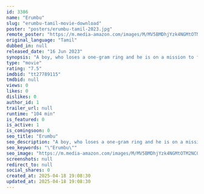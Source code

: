 ```yaml
---
id: 3386
name: "Erumbu"
slug: "erumbu-tamil-movie-download"
poster: "posters/erumbu-tamil-2023.jpg"
remote_poster: "https://m.media-amazon.com/images/M/MV5BMDhjYzk4NGMtOTM2NC00OTdhLTk4NGUtNmMxNzExMWVmMmVjXkEyXkFqcGc@._V1_SX300.jpg"
original_language: "Tamil"
dubbed_in: null
released_date: "16 Jun 2023"
synopsis: "A boy, who loses a one-gram ring and he is on a mission to find it before his family returns home. His sister, and a friend, stand by him throughout the journey. It is essential that Muthu gets back the ring as it benefit their fa..."
type: "movie"
rating: "7.5"
imdbid: "tt27789115"
tmdbid: null
views: 0
likes: 0
dislikes: 0
author_id: 1
trailer_url: null
runtime: "104 min"
is_featured: 0
is_active: 1
is_comingsoon: 0
seo_title: "Erumbu"
seo_description: "A boy, who loses a one-gram ring and he is on a mission to find it before his family returns home. His sister, and a friend, stand by him throughout the journey. It is essential that Muthu gets back the ring as it benefit their fa..."
seo_keywords: "\"Erumbu\""
seo_image: "https://m.media-amazon.com/images/M/MV5BMDhjYzk4NGMtOTM2NC00OTdhLTk4NGUtNmMxNzExMWVmMmVjXkEyXkFqcGc@._V1_SX300.jpg"
screenshots: null
redirect_to: null
social_shares: 0
created_at: 2025-04-18 19:08:30
updated_at: 2025-04-18 19:08:30
---
```


